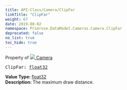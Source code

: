 ```yaml
---
title: API:Class/Camera/ClipFar
linkTitle: "ClipFar"
weight: 67
date: 2019-08-02
namespace: Primrose.DataModel.Cameras.Camera.ClipFar
deprecated: false
no_list: true
toc_hide: true
---
```

Property of <a href="/docs/api-reference/Class/Camera"><img src="/icons/silk/camera.png"/>&nbsp;Camera</a>
<pre class="method-declaration">
ClipFar: <a class="type" href="/docs/api-reference/System/Primitives#single">float32</a></pre>
<b>Value Type: </b>
<a class="type" href="/docs/api-reference/System/Primitives#single">float32</a>
<br/>
<b>Description: </b>
The maximum draw distance.

